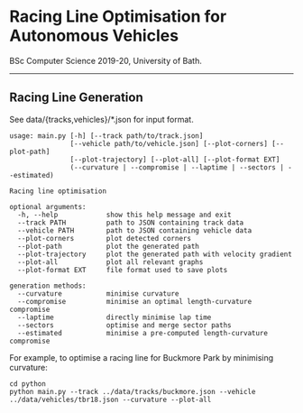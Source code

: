 # Racing Line Optimisation for Autonomous Vehicles
  
  BSc Computer Science 2019-20, University of Bath.

---

## Racing Line Generation

See data/{tracks,vehicles}/*.json for input format.

```
usage: main.py [-h] [--track path/to/track.json]
               [--vehicle path/to/vehicle.json] [--plot-corners] [--plot-path]
               [--plot-trajectory] [--plot-all] [--plot-format EXT]
               (--curvature | --compromise | --laptime | --sectors | --estimated)

Racing line optimisation

optional arguments:
  -h, --help            show this help message and exit
  --track PATH          path to JSON containing track data
  --vehicle PATH        path to JSON containing vehicle data
  --plot-corners        plot detected corners
  --plot-path           plot the generated path
  --plot-trajectory     plot the generated path with velocity gradient
  --plot-all            plot all relevant graphs
  --plot-format EXT     file format used to save plots

generation methods:
  --curvature           minimise curvature
  --compromise          minimise an optimal length-curvature compromise
  --laptime             directly minimise lap time
  --sectors             optimise and merge sector paths
  --estimated           minimise a pre-computed length-curvature compromise
```

For example, to optimise a racing line for Buckmore Park by minimising curvature:

```
cd python
python main.py --track ../data/tracks/buckmore.json --vehicle ../data/vehicles/tbr18.json --curvature --plot-all
```
